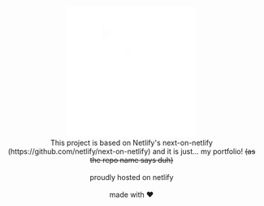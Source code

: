 <p align="center">
  <img src="https://github.com/nocategory/nocategory/blob/master/avatar.gif" />
  <br />
  This project is based on Netlify's next-on-netlify (https://github.com/netlify/next-on-netlify) and it is just... my portfolio! <strike>(as the repo name says duh)</strike>
  <br /> <br />
  proudly hosted on netlify
  <br /> <br />
  made with ❤️
</p>
